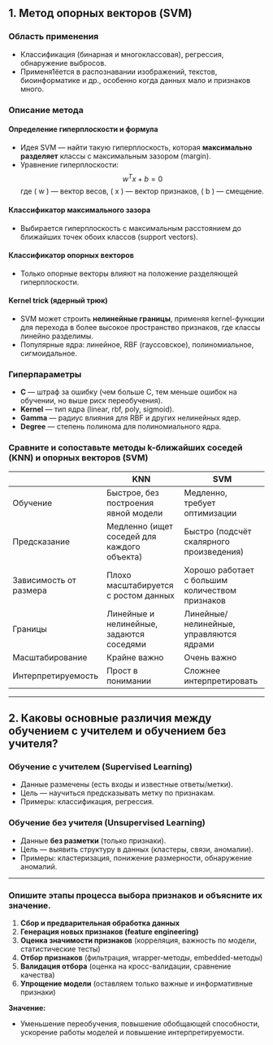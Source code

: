 ## 1. Метод опорных векторов (SVM)

### Область применения
- Классификация (бинарная и многоклассовая), регрессия, обнаружение выбросов.
- Применя1ёется в распознавании изображений, текстов, биоинформатике и др., особенно когда данных мало и признаков много.

### Описание метода

#### Определение гиперплоскости и формула
- Идея SVM — найти такую гиперплоскость, которая **максимально разделяет** классы с максимальным зазором (margin).
- Уравнение гиперплоскости:
  $$
  w^T x + b = 0
  $$
  где \( w \) — вектор весов, \( x \) — вектор признаков, \( b \) — смещение.

#### Классификатор максимального зазора
- Выбирается гиперплоскость с максимальным расстоянием до ближайших точек обоих классов (support vectors).

#### Классификатор опорных векторов
- Только опорные векторы влияют на положение разделяющей гиперплоскости.

#### Kernel trick (ядерный трюк)
- SVM может строить **нелинейные границы**, применяя kernel-функции для перехода в более высокое пространство признаков, где классы линейно разделимы.
- Популярные ядра: линейное, RBF (гауссовское), полиномиальное, сигмоидальное.

### Гиперпараметры
- **C** — штраф за ошибку (чем больше C, тем меньше ошибок на обучении, но выше риск переобучения).
- **Kernel** — тип ядра (linear, rbf, poly, sigmoid).
- **Gamma** — радиус влияния для RBF и других нелинейных ядер.
- **Degree** — степень полинома для полиномиального ядра.

### Сравните и сопоставьте методы k-ближайших соседей (KNN) и опорных векторов (SVM)
|                        | **KNN**                                     | **SVM**                                         |
| ---------------------- | ------------------------------------------- | ----------------------------------------------- |
| Обучение               | Быстрое, без построения явной модели        | Медленно, требует оптимизации                   |
| Предсказание           | Медленно (ищет соседей для каждого объекта) | Быстро (подсчёт скалярного произведения)        |
| Зависимость от размера | Плохо масштабируется с ростом данных        | Хорошо работает с большим количеством признаков |
| Границы                | Линейные и нелинейные, задаются соседями    | Линейные/нелинейные, управляются ядрами         |
| Масштабирование        | Крайне важно                                | Очень важно                                     |
| Интерпретируемость     | Прост в понимании                           | Сложнее интерпретировать                        |

---

## 2. Каковы основные различия между обучением с учителем и обучением без учителя?

### Обучение с учителем (Supervised Learning)
- Данные размечены (есть входы и известные ответы/метки).
- Цель — научиться предсказывать метку по признакам.
- Примеры: классификация, регрессия.

### Обучение без учителя (Unsupervised Learning)
- Данные **без разметки** (только признаки).
- Цель — выявить структуру в данных (кластеры, связи, аномалии).
- Примеры: кластеризация, понижение размерности, обнаружение аномалий.

---

### Опишите этапы процесса выбора признаков и объясните их значение.

1. **Сбор и предварительная обработка данных**
2. **Генерация новых признаков (feature engineering)**
3. **Оценка значимости признаков** (корреляция, важность по модели, статистические тесты)
4. **Отбор признаков** (фильтрация, wrapper-методы, embedded-методы)
5. **Валидация отбора** (оценка на кросс-валидации, сравнение качества)
6. **Упрощение модели** (оставляем только важные и информативные признаки)

**Значение:**  
- Уменьшение переобучения, повышение обобщающей способности, ускорение работы моделей и повышение интерпретируемости.
